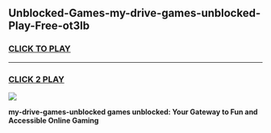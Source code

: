 
## Unblocked-Games-my-drive-games-unblocked-Play-Free-ot3lb
<h3>
<a href="https://premium76.site?title=my-drive-games-unblocked&ref=10A">CLICK TO PLAY</a></h3>
<hr>

<h3>
<a href="https://premium76.site?title=my-drive-games-unblocked&ref=10A">CLICK 2 PLAY</a>
  
</h3>

<a href="https://premium76.site?title=my-drive-games-unblocked&ref=10A"><img src="https://clearcache.store/games.png"></a>


**my-drive-games-unblocked games unblocked: Your Gateway to Fun and Accessible Online Gaming**
